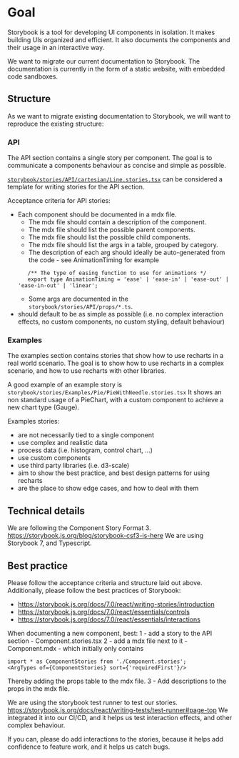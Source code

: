 # Goal

Storybook is a tool for developing UI components in isolation. It makes building UIs organized and efficient.
It also documents the components and their usage in an interactive way.

We want to migrate our current documentation to Storybook.
The documentation is currently in the form of a static website, with embedded code sandboxes.

## Structure

As we want to migrate existing documentation to Storybook, we will want to reproduce the existing structure:

### API

The API section contains a single story per component. The goal is to communicate a components behaviour as concise and simple as possible.

[`storybook/stories/API/cartesian/Line.stories.tsx`](https://github.com/recharts/recharts/blob/main/storybook/stories/API/cartesian/Line.stories.tsx) can be considered a template for writing stories for the API section.

Acceptance criteria for API stories:

- Each component should be documented in a mdx file.
  - The mdx file should contain a description of the component.
  - The mdx file should list the possible parent components.
  - The mdx file should list the possible child components.
  - The mdx file should list the args in a table, grouped by category.
  - The description of each arg should ideally be auto-generated from the code - see AnimationTiming for example
  ```
     /** The type of easing function to use for animations */
     export type AnimationTiming = 'ease' | 'ease-in' | 'ease-out' | 'ease-in-out' | 'linear';
  ```
  - Some args are documented in the `storybook/stories/API/props/*.ts`.
- should default to be as simple as possible (i.e. no complex interaction effects, no custom components, no custom styling, default behaviour)

### Examples

The examples section contains stories that show how to use recharts in a real world scenario. The goal is to show how to use recharts in a complex scenario, and how to use recharts with other libraries.

A good example of an example story is `storybook/stories/Examples/Pie/PieWithNeedle.stories.tsx`
It shows an non standard usage of a PieChart, with a custom component to achieve a new chart type (Gauge).

Examples stories:

- are not necessarily tied to a single component
- use complex and realistic data
- process data (i.e. histogram, control chart, ...)
- use custom components
- use third party libraries (i.e. d3-scale)
- aim to show the best practice, and best design patterns for using recharts
- are the place to show edge cases, and how to deal with them

## Technical details

We are following the Component Story Format 3. https://storybook.js.org/blog/storybook-csf3-is-here
We are using Storybook 7, and Typescript.

## Best practice

Please follow the acceptance criteria and structure laid out above.
Additionally, please follow the best practices of Storybook:

- https://storybook.js.org/docs/7.0/react/writing-stories/introduction
- https://storybook.js.org/docs/7.0/react/essentials/controls
- https://storybook.js.org/docs/7.0/react/essentials/interactions

When documenting a new component, best:
1 - add a story to the API section - Component.stories.tsx
2 - add a mdx file next to it - Component.mdx - which initially only contains

```mdxjs
import * as ComponentStories from './Component.stories';
<ArgTypes of={ComponentStories} sort={'requiredFirst'}/>
```

Thereby adding the props table to the mdx file.
3 - Add descriptions to the props in the mdx file.

We are using the storybook test runner to test our stories. https://storybook.js.org/docs/react/writing-tests/test-runner#page-top
We integrated it into our CI/CD, and it helps us test interaction effects, and other complex behaviour.

If you can, please do add interactions to the stories, because it helps add confidence to feature work, and it helps us catch bugs.
